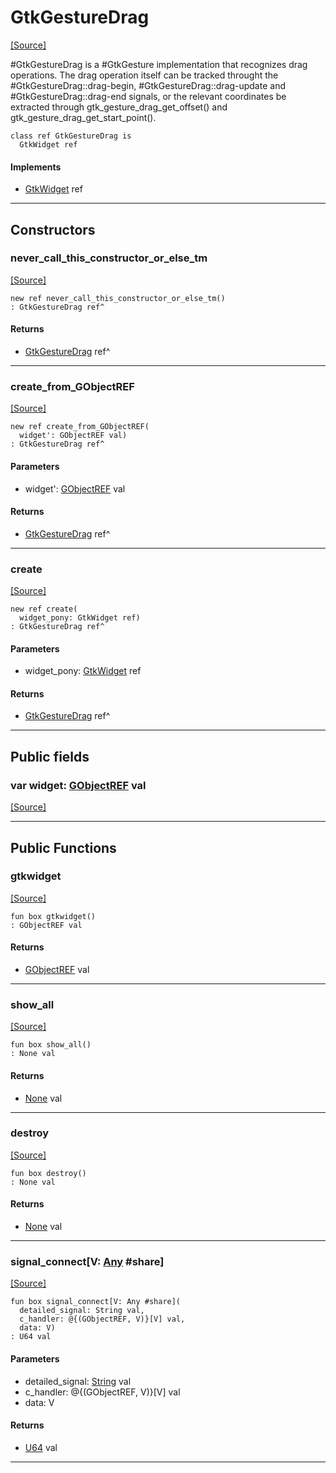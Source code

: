 # GtkGestureDrag
<span class="source-link">[[Source]](src/gtk3/GtkGestureDrag.md#L6)</span>

#GtkGestureDrag is a #GtkGesture implementation that recognizes drag
operations. The drag operation itself can be tracked throught the
#GtkGestureDrag::drag-begin, #GtkGestureDrag::drag-update and
#GtkGestureDrag::drag-end signals, or the relevant coordinates be
extracted through gtk_gesture_drag_get_offset() and
gtk_gesture_drag_get_start_point().


```pony
class ref GtkGestureDrag is
  GtkWidget ref
```

#### Implements

* [GtkWidget](gtk3-GtkWidget.md) ref

---

## Constructors

### never_call_this_constructor_or_else_tm
<span class="source-link">[[Source]](src/gtk3/GtkGestureDrag.md#L18)</span>


```pony
new ref never_call_this_constructor_or_else_tm()
: GtkGestureDrag ref^
```

#### Returns

* [GtkGestureDrag](gtk3-GtkGestureDrag.md) ref^

---

### create_from_GObjectREF
<span class="source-link">[[Source]](src/gtk3/GtkGestureDrag.md#L21)</span>


```pony
new ref create_from_GObjectREF(
  widget': GObjectREF val)
: GtkGestureDrag ref^
```
#### Parameters

*   widget': [GObjectREF](gtk3-..-gobject-GObjectREF.md) val

#### Returns

* [GtkGestureDrag](gtk3-GtkGestureDrag.md) ref^

---

### create
<span class="source-link">[[Source]](src/gtk3/GtkGestureDrag.md#L25)</span>


```pony
new ref create(
  widget_pony: GtkWidget ref)
: GtkGestureDrag ref^
```
#### Parameters

*   widget_pony: [GtkWidget](gtk3-GtkWidget.md) ref

#### Returns

* [GtkGestureDrag](gtk3-GtkGestureDrag.md) ref^

---

## Public fields

### var widget: [GObjectREF](gtk3-..-gobject-GObjectREF.md) val
<span class="source-link">[[Source]](src/gtk3/GtkGestureDrag.md#L15)</span>



---

## Public Functions

### gtkwidget
<span class="source-link">[[Source]](src/gtk3/GtkGestureDrag.md#L17)</span>


```pony
fun box gtkwidget()
: GObjectREF val
```

#### Returns

* [GObjectREF](gtk3-..-gobject-GObjectREF.md) val

---

### show_all
<span class="source-link">[[Source]](src/gtk3/GtkWidget.md#L4)</span>


```pony
fun box show_all()
: None val
```

#### Returns

* [None](builtin-None.md) val

---

### destroy
<span class="source-link">[[Source]](src/gtk3/GtkWidget.md#L7)</span>


```pony
fun box destroy()
: None val
```

#### Returns

* [None](builtin-None.md) val

---

### signal_connect\[V: [Any](builtin-Any.md) #share\]
<span class="source-link">[[Source]](src/gtk3/GtkWidget.md#L10)</span>


```pony
fun box signal_connect[V: Any #share](
  detailed_signal: String val,
  c_handler: @{(GObjectREF, V)}[V] val,
  data: V)
: U64 val
```
#### Parameters

*   detailed_signal: [String](builtin-String.md) val
*   c_handler: @{(GObjectREF, V)}[V] val
*   data: V

#### Returns

* [U64](builtin-U64.md) val

---

